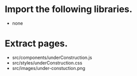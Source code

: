 # Import the following libraries.
* none

# Extract pages.
* src/components/underConstruction.js
* src/styles/underConstruction.css
* src/images/under-constuction.png